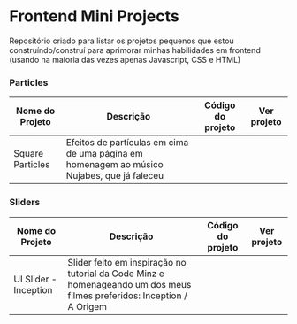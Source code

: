 # Frontend Mini Projects

Repositório criado para listar os projetos pequenos que estou construíndo/construí para aprimorar minhas habilidades em frontend (usando na maioria das vezes apenas Javascript, CSS e HTML)

### Particles

| Nome do Projeto | Descrição | Código do projeto | Ver projeto |
| --- | --- | --- | --- |
| Square Particles | Efeitos de partículas em cima de uma página em homenagem ao músico Nujabes, que já faleceu |     |     |

### Sliders

| Nome do Projeto | Descrição | Código do projeto | Ver projeto |
| --- | --- | --- | --- |
| UI Slider - Inception | Slider feito em inspiração no tutorial da Code Minz e homenageando um dos meus filmes preferidos: Inception / A Origem |     |     |
